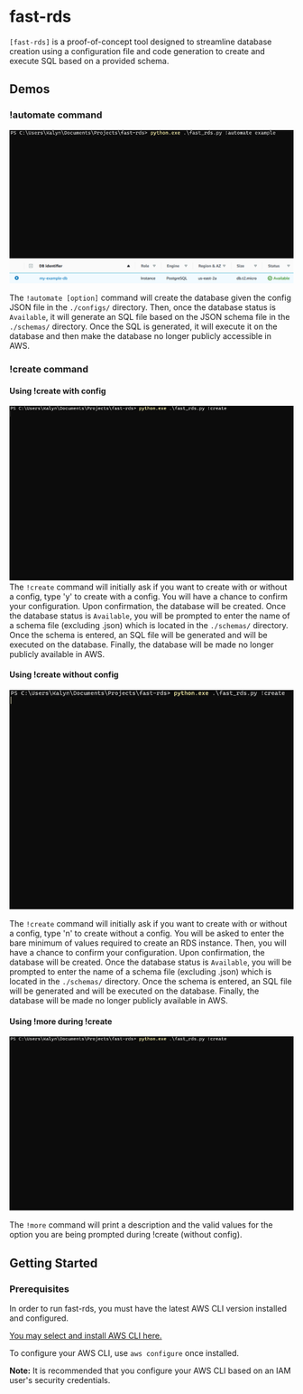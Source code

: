 # fast-rds

`[fast-rds]` is a proof-of-concept tool designed to streamline database creation using a configuration file and code generation to create and execute SQL based on a provided schema.

## Demos

### !automate command
 ![!automate command demo](/demo-automate.gif)
 ![Resulting database in RDS](/demo-automate.png)

The `!automate [option]` command will create the database given the config JSON file in the `./configs/` directory. Then, once the database status is `Available`, it will generate an SQL file based on the JSON schema file in the `./schemas/` directory. Once the SQL is generated, it will execute it on the database and then make the database no longer publicly accessible in AWS.
 
### !create command
#### Using !create with config
![!create command demo with config](/demo-create-with-config.gif)
The `!create` command will initially ask if you want to create with or without a config, type 'y' to create with a config. You will have a chance to confirm your configuration. Upon confirmation, the database will be created. Once the database status is `Available`, you will be prompted to enter the name of a schema file (excluding .json) which is located in the `./schemas/` directory. Once the schema is entered, an SQL file will be generated and will be executed on the database. Finally, the database will be made no longer publicly available in AWS.

#### Using !create without config
![!create command demo without config](/demo-create-without-config.gif)

The `!create` command will initially ask if you want to create with or without a config, type 'n' to create without a config. You will be asked to enter the bare minimum of values required to create an RDS instance. Then, you will have a chance to confirm your configuration. Upon confirmation, the database will be created. Once the database status is `Available`, you will be prompted to enter the name of a schema file (excluding .json) which is located in the `./schemas/` directory. Once the schema is entered, an SQL file will be generated and will be executed on the database. Finally, the database will be made no longer publicly available in AWS.

#### Using !more during !create
![!more during !create](/demo-using-more.gif)

The `!more` command will print a description and the valid values for the option you are being prompted during !create (without config).

## Getting Started

### Prerequisites

In order to run fast-rds, you must have the latest AWS CLI version installed and configured.

[You may select and install AWS CLI here.](https://aws.amazon.com/cli/)

To configure your AWS CLI, use `aws configure` once installed.

**Note:** It is recommended that you configure your AWS CLI based on an IAM user's security credentials.
